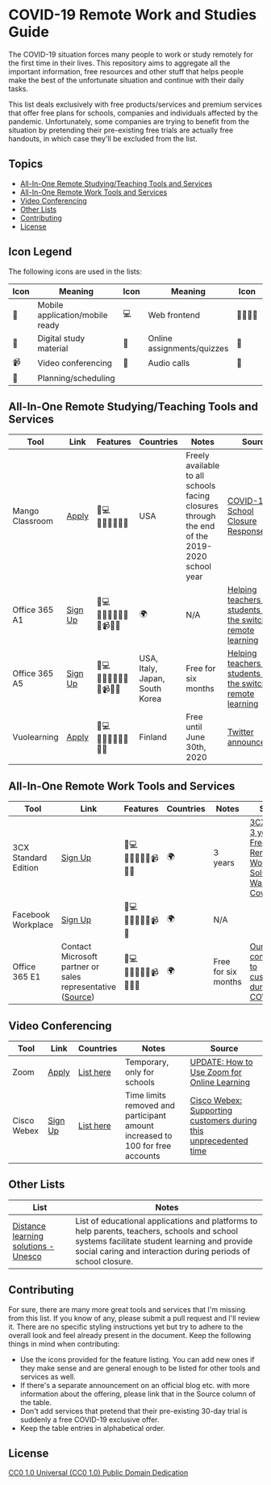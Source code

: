 # COVID-19 Remote Work and Studies Guide

The COVID-19 situation forces many people to work or study remotely for the first time in their lives. This repository aims to aggregate all the important information, free resources and other stuff that helps people make the best of the unfortunate situation and continue with their daily tasks.

This list deals exclusively with free products/services and premium services that offer free plans for schools, companies and individuals affected by the pandemic. Unfortunately, some companies are trying to benefit from the situation by pretending their pre-existing free trials are actually free handouts, in which case they'll be excluded from the list.

## Topics
- [All-In-One Remote Studying/Teaching Tools and Services](#all-in-one-remote-studyingteaching-tools-and-services)
- [All-In-One Remote Work Tools and Services](#all-in-one-remote-work-tools-and-services)
- [Video Conferencing](#video-conferencing)
- [Other Lists](#other-lists)
- [Contributing](#contributing)
- [License](#license)

## Icon Legend
The following icons are used in the lists:

Icon|Meaning|Icon|Meaning|Icon|Meaning
----|-------|----|-------|----|-------
📱|Mobile application/mobile ready|💻|Web frontend|👨‍👩‍👧‍👦|Groups/courses
📖|Digital study material|📝|Online assignments/quizzes|📁|File storage
📹|Video conferencing|🎤|Audio calls|📧|Email/messaging/forum
📅|Planning/scheduling

## All-In-One Remote Studying/Teaching Tools and Services

Tool|Link|Features|Countries|Notes|Source
----|----|--------|---------|-----|------
Mango Classroom|[Apply](https://mangolanguages.com/info/covid19-response.cfm)|📱💻👨‍👩‍👧‍👦📖📝|USA|Freely available to all schools facing closures through the end of the 2019-2020 school year|[COVID-19 School Closure Response](https://mangolanguages.com/info/covid19-response.cfm)
Office 365 A1|[Sign Up](https://www.microsoft.com/en-us/microsoft-365/academic/compare-office-365-education-plans?activetab=tab:primaryr1)|📱💻👨‍👩‍👧‍👦📖📝📁📹🎤📧|🌍|N/A|[Helping teachers and students make the switch to remote learning](https://www.microsoft.com/en-us/microsoft-365/blog/2020/03/11/helping-teachers-students-switch-remote-learning/)
Office 365 A5|[Sign Up](https://www.microsoft.com/en-us/microsoft-365/academic/compare-office-365-education-plans?activetab=tab:primaryr1)|📱💻👨‍👩‍👧‍👦📖📝📁📹🎤📧|USA, Italy, Japan, South Korea|Free for six months|[Helping teachers and students make the switch to remote learning](https://www.microsoft.com/en-us/microsoft-365/blog/2020/03/11/helping-teachers-students-switch-remote-learning/)
Vuolearning|[Apply](https://www.etakoulu.fi/)|📱💻👨‍👩‍👧‍👦📖📝📁📧|Finland|Free until June 30th, 2020|[Twitter announcement](https://twitter.com/Vuolearning/status/1238509445543612416)


## All-In-One Remote Work Tools and Services

Tool|Link|Features|Countries|Notes|Source
----|----|--------|---------|-----|------
3CX Standard Edition|[Sign Up](https://www.3cx.com/phone-system/covid-19-remote-working/)|📱💻👨‍👩‍👧‍👦📁📹🎤📧|🌍|3 years|[3CX Offers 3 years Free Remote Working Solution in Wake of Covid-19](https://www.3cx.com/blog/news/covid-19-remote-working/)
Facebook Workplace|[Sign Up](https://www.facebook.com/workplace)|📱💻👨‍👩‍👧‍👦📁📹📧|🌍|N/A|
Office 365 E1|Contact Microsoft partner or sales representative ([Source](https://www.microsoft.com/en-us/microsoft-365/blog/2020/03/05/our-commitment-to-customers-during-covid-19/))|📱💻👨‍👩‍👧‍👦📁📹🎤📧📅|🌍|Free for six months|[Our commitment to customers during COVID-19](https://www.microsoft.com/en-us/microsoft-365/blog/2020/03/05/our-commitment-to-customers-during-covid-19/)

## Video Conferencing

Tool|Link|Countries|Notes|Source
----|----|---------|-----|------
Zoom|[Apply](https://zoom.us/docs/ent/school-verification.html?zcid=1231&_ga=2.228851412.995105639.1583699918-735451631.1546545079)|[List here](https://blog.zoom.us/wordpress/2020/03/13/how-to-use-zoom-for-online-learning/)|Temporary, only for schools|[UPDATE: How to Use Zoom for Online Learning](https://blog.zoom.us/wordpress/2020/03/13/how-to-use-zoom-for-online-learning/)
Cisco Webex|[Sign Up](https://www.webex.com/)|[List here](https://help.webex.com/en-us/n80v1rcb/Cisco-Webex-Available-Free-in-These-Countries-COVID-19-Response)|Time limits removed and participant amount increased to 100 for free accounts|[Cisco Webex: Supporting customers during this unprecedented time](https://blog.webex.com/video-conferencing/cisco-webex-supporting-customers-during-this-unprecedented-time/)

## Other Lists
List|Notes
----|-----------
[Distance learning solutions - Unesco](https://en.unesco.org/themes/education-emergencies/coronavirus-school-closures/solutions)|List of educational applications and platforms to help parents, teachers, schools and school systems facilitate student learning and provide social caring and interaction during periods of school closure.

## Contributing

For sure, there are many more great tools and services that I'm missing from this list. If you know of any, please submit a pull request and I'll review it. There are no specific styling instructions yet but try to adhere to the overall look and feel already present in the document. Keep the following things in mind when contributing:

- Use the icons provided for the feature listing. You can add new ones if they make sense and are general enough to be listed for other tools and services as well.
- If there's a separate announcement on an official blog etc. with more information about the offering, please link that in the Source column of the table.
- Don't add services that pretend that their pre-existing 30-day trial is suddenly a free COVID-19 exclusive offer.
- Keep the table entries in alphabetical order.

## License

[CC0 1.0 Universal (CC0 1.0) Public Domain Dedication](https://creativecommons.org/publicdomain/zero/1.0/)
